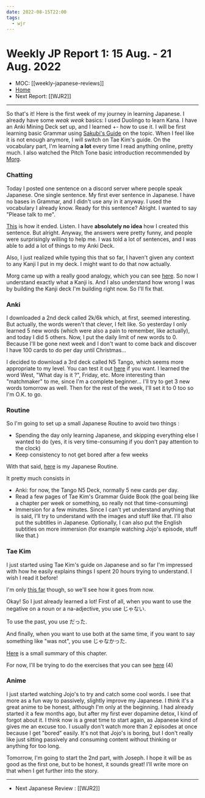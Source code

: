 ```yaml
---
date: 2022-08-15T22:00
tags:
  - wjr
---
```

# Weekly JP Report 1: 15 Aug. -  21 Aug. 2022
- MOC: [[weekly-japanese-reviews]]
- [Home](https://misudashi.ga/)
- Next Report: [[WJR2]]
----------
So that's it! Here is the first week of my journey in learning Japanese. I already have some *weak weak* basics: I used Duolingo to learn Kana. I have an Anki Mining Deck set up, and I learned +- how to use it. I will be first learning basic Grammar using [Sakubi's Guide](https://sakubi.neocities.org/#) on the topic. When I feel like it is not enough anymore, I will switch on Tae Kim's guide. On the vocabulary part, I'm learning **a lot** every time I read anything online, pretty much. I also watched the Pitch Tone basic introduction recommended by [Morg](https://morgs.systems).

### Chatting

Today I posted one sentence on a discord server where people speak Japanese. One single sentence. My first ever sentence in Japanese. I have no bases in Grammar, and I didn't use any in it anyway. I used the vocabulary I already know. Ready for this sentence? Alright. I wanted to say "Please talk to me". 

[This](https://cdn.discordapp.com/attachments/945027080037498890/1008769038572327052/unknown.png) is how it ended. Listen. I have **absolutely no idea** how I created this sentence. But alright. Anyway, the answers were pretty funny, and people were surprisingly willing to help me. I was told a lot of sentences, and I was able to add a lot of things to my Anki Deck.

Also, I just realized while typing this that so far, I haven't given any context to any Kanji I put in my deck. I might want to do that now actually.

Morg came up with a really good analogy, which you can see [here](https://cdn.discordapp.com/attachments/945027080037498890/1008774425501499453/unknown.png). So now I understand exactly what a Kanji is. And I also understand how wrong I was by building the Kanji deck I'm building right now. So I'll fix that.

### Anki

I downloaded a 2nd deck called 2k/6k which, at first, seemed interesting. But actually, the words weren't that clever, I felt like. So yesterday I only learned 5 new words (which were also a pain to remember, like actually), and today I did 5 others. Now, I put the daily limit of new words to 0. Because I'll be gone next week and I don't want to come back and discover I have 100 cards to do per day until Christmas...

I decided to download a 3rd deck called N5 Tango, which seems more appropriate to my level. You can test it out [here](https://drive.google.com/file/d/1pMlJvSrKQOSaiN8sPLdNDvWP31EClxDO/view) if you want. I learned the word West, "What day is it ?", Friday, etc. More interesting than "matchmaker" to me, since I'm a complete beginner... I'll try to get 3 new words tomorrow as well. Then for the rest of the week, I'll set it to 0 too so I'm O.K. to go.

### Routine
So I'm going to set up a small Japanese Routine to avoid two things :
- Spending the day only learning Japanese, and skipping everything else I wanted to do (yes, it is very time-consuming if you don't pay attention to the clock)
- Keep consistency to not get bored after a few weeks

With that said, [here](https://cdn.discordapp.com/attachments/945027080037498890/1008985508032024596/unknown.png) is my Japanese Routine.

It pretty much consists in 
- Anki: for now, the Tango N5 Deck, normally 5 new cards per day.
- Read a few pages of Tae Kim's Grammar Guide Book (the goal being like a chapter per week or something, so really not that time-consuming)
- Immersion for a few minutes. Since I can't yet understand anything that is said, I'll try to understand with the images and stuff like that. I'll also put the subtitles in Japanese. Optionally, I can also put the English subtitles on more immersion (for example watching Jojo's episode, stuff like that.)

### Tae Kim

I just started using Tae Kim's guide on Japanese and so far I'm impressed with how he easily explains things I spent 20 hours trying to understand. I wish I read it before! 

I'm only [this far](https://guidetojapanese.org/learn/grammar/kanji) though, so we'll see how it goes from now.


Okay! So I just already learned a lot! First of all, when you want to use the negative on a noun or a na-adjective, you use じゃない. 

To use the past, you use だった. 

And finally, when you want to use both at the same time, if you want to say something like "was not", you use じゃなかった.

[Here](https://cdn.discordapp.com/attachments/945027080037498890/1009701618251481098/unknown.png) is a small summary of this chapter.

For now, I'll be trying to do the exercises that you can see [here](https://guidetojapanese.org/learn/grammar/stateofbeing_ex) (4)

### Anime

I just started watching Jojo's to try and catch some cool words. I see that more as a fun way to passively, slightly improve my Japanese. I think it's a great anime to be honest, although I'm only at the beginning. I had already started it a few months ago, but after my first ever dopamine detox, I kind of forgot about it. I think now is a great time to start again, as Japanese kind of gives me an excuse too. I usually don't watch more than 2 episodes at once because I get "bored" easily. It's not that Jojo's is boring, but I don't really like just sitting passively and consuming content without thinking or anything for too long.

Tomorrow, I'm going to start the 2nd part, with Joseph. I hope it will be as good as the first one, but to be honest, it sounds great! I'll write more on that when I get further into the story.

-----
- Next Japanese Review : [[WJR2]]
